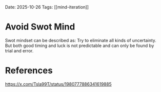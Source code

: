 Date: 2025-10-26
Tags: [[mind-iteration]]

# Avoid Swot Mind

Swot mindset can be described as: Try to eliminate all kinds of uncertainty. But both good timing and luck is not predictable and can only be found by trial and error.



# References
https://x.com/Tsla99T/status/1980777886341619885